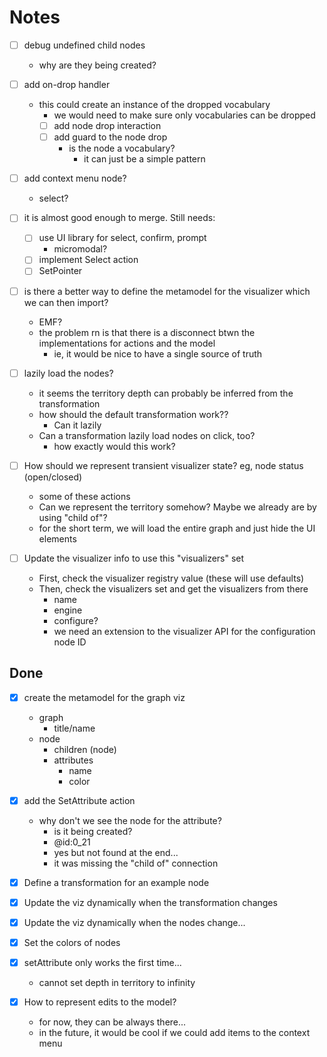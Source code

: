 # Notes
- [ ] debug undefined child nodes
    - why are they being created?

- [ ] add on-drop handler
    - this could create an instance of the dropped vocabulary
        - we would need to make sure only vocabularies can be dropped
        - [ ] add node drop interaction
        - [ ] add guard to the node drop
            - is the node a vocabulary?
              - it can just be a simple pattern

- [ ] add context menu node?
    - select?

- [ ] it is almost good enough to merge. Still needs:
    - [ ] use UI library for select, confirm, prompt
        - micromodal?
    - [ ] implement Select action
    - [ ] SetPointer

- [ ] is there a better way to define the metamodel for the visualizer which we can then import?
    - EMF?
    - the problem rn is that there is a disconnect btwn the implementations for actions and the model
        - ie, it would be nice to have a single source of truth

- [ ] lazily load the nodes?
    - it seems the territory depth can probably be inferred from the transformation
    - how should the default transformation work??
        - Can it lazily
    - Can a transformation lazily load nodes on click, too?
        - how exactly would this work?

- [ ] How should we represent transient visualizer state? eg, node status (open/closed)
    - some of these actions
    - Can we represent the territory somehow? Maybe we already are by using "child of"?
    - for the short term, we will load the entire graph and just hide the UI elements

- [ ] Update the visualizer info to use this "visualizers" set
    - First, check the visualizer registry value (these will use defaults)
    - Then, check the visualizers set and get the visualizers from there
        - name
        - engine
        - configure?
        - we need an extension to the visualizer API for the configuration node ID

## Done
- [x] create the metamodel for the graph viz
    - graph
        - title/name
    - node
        - children (node)
        - attributes
            - name
            - color

- [x] add the SetAttribute action
    - why don't we see the node for the attribute?
        - is it being created?
        - @id:0_21
        - yes but not found at the end...
        - it was missing the "child of" connection

- [x] Define a transformation for an example node

- [x] Update the viz dynamically when the transformation changes

- [x] Update the viz dynamically when the nodes change...

- [x] Set the colors of nodes

- [x] setAttribute only works the first time...
    - cannot set depth in territory to infinity

- [x] How to represent edits to the model?
    - for now, they can be always there...
    - in the future, it would be cool if we could add items to the context menu


